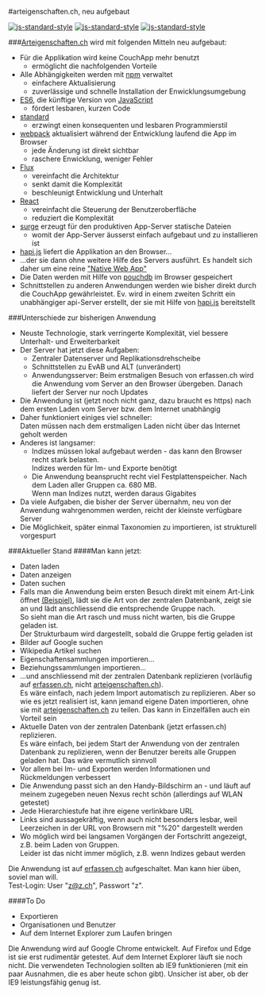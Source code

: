 #arteigenschaften.ch, neu aufgebaut
 
[![js-standard-style](https://img.shields.io/badge/code%20style-standard-brightgreen.svg)](https://github.com/feross/standard)
[![js-standard-style](https://img.shields.io/badge/license-ISC-brightgreen.svg)](https://github.com/barbalex/gs/blob/master/license.md)
[![js-standard-style](https://david-dm.org/barbalex/ae.svg)](https://david-dm.org/barbalex/ae)

###[Arteigenschaften.ch](http://arteigenschaften.ch) wird mit folgenden Mitteln neu aufgebaut:

- Für die Applikation wird keine CouchApp mehr benutzt
  - ermöglicht die nachfolgenden Vorteile
- Alle Abhängigkeiten werden mit [npm](https://www.npmjs.com) verwaltet
  - einfachere Aktualisierung
  - zuverlässige und schnelle Installation der Enwicklungsumgebung
- [ES6](https://github.com/lukehoban/es6features), die künftige Version von [JavaScript](http://en.wikipedia.org/wiki/JavaScript)
  - fördert lesbaren, kurzen Code
- [standard](https://github.com/feross/standard)
  - erzwingt einen konsequenten und lesbaren Programmierstil
- [webpack](http://webpack.github.io) aktualisiert während der Entwicklung laufend die App im Browser
  - jede Änderung ist direkt sichtbar
  - raschere Enwicklung, weniger Fehler
- [Flux](http://facebook.github.io/flux)
  - vereinfacht die Architektur
  - senkt damit die Komplexität
  - beschleunigt Entwicklung und Unterhalt
- [React](https://facebook.github.io/react/index.html)
  - vereinfacht die Steuerung der Benutzeroberfläche
  - reduziert die Komplexität
- [surge](https://surge.sh) erzeugt für den produktiven App-Server statische Dateien
  - womit der App-Server äusserst einfach aufgebaut und zu installieren ist
- [hapi.js](http://hapijs.com) liefert die Applikation an den Browser...
- ...der sie dann ohne weitere Hilfe des Servers ausführt. Es handelt sich daher um eine reine ["Native Web App"](https://blog.andyet.com/2015/01/22/native-web-apps)
- Die Daten werden mit Hilfe von [pouchdb](http://pouchdb.com) im Browser gespeichert
- Schnittstellen zu anderen Anwendungen werden wie bisher direkt durch die CouchApp gewährleistet. Ev. wird in einem zweiten Schritt ein unabhängiger api-Server erstellt, der sie mit Hilfe von [hapi.js](http://hapijs.com) bereitstellt

###Unterschiede zur bisherigen Anwendung

- Neuste Technologie, stark verringerte Komplexität, viel bessere Unterhalt- und Erweiterbarkeit
- Der Server hat jetzt diese Aufgaben:
  - Zentraler Datenserver und Replikationsdrehscheibe
  - Schnittstellen zu EvAB und ALT (unverändert)
  - Anwendungsserver: Beim erstmaligen Besuch von erfassen.ch wird die Anwendung vom Server an den Browser übergeben. Danach liefert der Server nur noch Updates
- Die Anwendung ist (jetzt noch nicht ganz, dazu braucht es https) nach dem ersten Laden vom Server bzw. dem Internet unabhängig
- Daher funktioniert einiges viel schneller:<br/>Daten müssen nach dem erstmaligen Laden nicht über das Internet geholt werden
- Anderes ist langsamer: 
  - Indizes müssen lokal aufgebaut werden - das kann den Browser recht stark belasten.<br/>Indizes werden für Im- und Exporte benötigt
  - Die Anwendung beansprucht recht viel Festplattenspeicher. Nach dem Laden aller Gruppen ca. 680 MB.<br/>Wenn man Indizes nutzt, werden daraus Gigabites
- Da viele Aufgaben, die bisher der Server übernahm, neu von der Anwendung wahrgenommen werden, reicht der kleinste verfügbare Server
- Die Möglichkeit, später einmal Taxonomien zu importieren, ist strukturell vorgespurt

###Aktueller Stand
####Man kann jetzt:

- Daten laden
- Daten anzeigen
- Daten suchen
- Falls man die Anwendung beim ersten Besuch direkt mit einem Art-Link öffnet [(Beispiel)](http://erfassen.ch/Moose/Musci%20Laubmoose/Buxbaumiaceae/Buxbaumia/Buxbaumia%20aphylla%20Hedw?id=6B7B1CC6-7505-4D79-8E24-F43E464EDB48), lädt sie die Art von der zentralen Datenbank, zeigt sie an und lädt anschliessend die entsprechende Gruppe nach.<br/>So sieht man die Art rasch und muss nicht warten, bis die Gruppe geladen ist.<br/>Der Strukturbaum wird dargestellt, sobald die Gruppe fertig geladen ist
- Bilder auf Google suchen
- Wikipedia Artikel suchen
- Eigenschaftensammlungen importieren...
- Beziehungssammlungen importieren...
- ...und anschliessend mit der zentralen Datenbank replizieren (vorläufig auf [erfassen.ch](http://erfassen.ch), nicht [arteigenschaften.ch](http://arteigenschaften.ch)).<br/>
  Es wäre einfach, nach jedem Import automatisch zu replizieren. Aber so wie es jetzt realisiert ist, kann jemand eigene Daten importieren, ohne sie mit [arteigenschaften.ch](http://arteigenschaften.ch) zu teilen. Das kann in Einzelfällen auch ein Vorteil sein
- Aktuelle Daten von der zentralen Datenbank (jetzt erfassen.ch) replizieren.<br/>
  Es wäre einfach, bei jedem Start der Anwendung von der zentralen Datenbank zu replizieren, wenn der Benutzer bereits alle Gruppen geladen hat. Das wäre vermutlich sinnvoll
- Vor allem bei Im- und Exporten werden Informationen und Rückmeldungen verbessert
- Die Anwendung passt sich an den Handy-Bildschirm an - und läuft auf meinem zugegeben neuen Nexus recht schön (allerdings auf WLAN getestet)
- Jede Hierarchiestufe hat ihre eigene verlinkbare URL
- Links sind aussagekräftig, wenn auch nicht besonders lesbar, weil Leerzeichen in der URL von Browsern mit "%20" dargestellt werden
- Wo möglich wird bei langsamen Vorgängen der Fortschritt angezeigt, z.B. beim Laden von Gruppen.<br/>Leider ist das nicht immer möglich, z.B. wenn Indizes gebaut werden

Die Anwendung ist auf [erfassen.ch](http://erfassen.ch) aufgeschaltet. Man kann hier üben, soviel man will.<br/>
Test-Login: User "z@z.ch", Passwort "z".

####To Do

- Exportieren
- Organisationen und Benutzer
- Auf dem Internet Explorer zum Laufen bringen

Die Anwendung wird auf Google Chrome entwickelt. Auf Firefox und Edge ist sie erst rudimentär getestet. Auf dem Internet Explorer läuft sie noch nicht. Die verwendeten Technologien sollten ab IE9 funktionieren (mit ein paar Ausnahmen, die es aber heute schon gibt). Unsicher ist aber, ob der IE9 leistungsfähig genug ist.